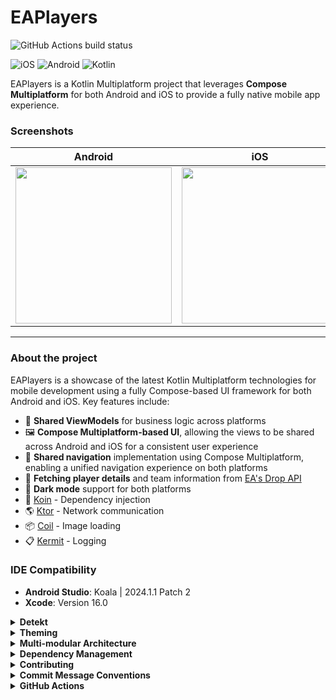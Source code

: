 # EAPlayers

![GitHub Actions build status](https://github.com/kaszabimre/EAPlayers/actions/workflows/PR.yml/badge.svg)

![iOS](https://img.shields.io/badge/iOS-000000?style=for-the-badge&logo=ios&logoColor=white)
![Android](https://img.shields.io/badge/Android-3DDC84?style=for-the-badge&logo=android&logoColor=white)
![Kotlin](https://img.shields.io/badge/Kotlin-0095D5?&style=for-the-badge&logo=kotlin&logoColor=white)

EAPlayers is a Kotlin Multiplatform project that leverages **Compose Multiplatform** for both Android and iOS to provide a fully native mobile app experience.

### Screenshots

|                      Android                       |                      iOS                       |
|:--------------------------------------------------:|:----------------------------------------------:|
| <img src="/screenshots/android.gif" width="250" /> | <img src="/screenshots/ios.gif" width="250" /> |

---

### About the project

EAPlayers is a showcase of the latest Kotlin Multiplatform technologies for mobile development using a fully Compose-based UI framework for both Android and iOS. Key features include:

- 🧩 **Shared ViewModels** for business logic across platforms
- 🖼️ **Compose Multiplatform-based UI**, allowing the views to be shared across Android and iOS for a consistent user experience
- 🧳 **Shared navigation** implementation using Compose Multiplatform, enabling a unified navigation experience on both platforms
- 📡 **Fetching player details** and team information from [EA's Drop API](https://drop-api.ea.com)
- 🌙 **Dark mode** support for both platforms
- 💉 [Koin](https://github.com/InsertKoinIO/koin) - Dependency injection
- 🌎 [Ktor](https://github.com/ktorio/ktor) - Network communication
- 📦 [Coil](https://github.com/coil-kt/coil) - Image loading
- 📋 [Kermit](https://github.com/touchlab/Kermit) - Logging


### IDE Compatibility

- **Android Studio**: Koala | 2024.1.1 Patch 2
- **Xcode**: Version 16.0


<details>
<summary><strong>Detekt</strong></summary>

- 🚦 The project uses [Detekt](https://github.com/detekt/detekt) for static code analysis and formatting.
- Detekt helps maintain code quality by identifying potential issues in the codebase.
- To run Detekt, use the following command:

```bash
  ./gradlew detekt
  ```

---
</details>

<details>
<summary><strong>Theming</strong></summary>

The app implements a custom theme system to support dynamic theming and dark mode. The theme includes dimensions, colors, typography, shapes, and ripple effects, all of which can adapt to the current system theme (light or dark). The `AppTheme` composable allows you to toggle between light and dark themes and provides a `MaterialTheme` wrapper to ensure consistent appearance throughout the app.

The color scheme is dynamically generated based on the current theme settings, and additional customization can be applied using local providers for text selection colors, ripple effects, and typography. This ensures a cohesive look and feel while leveraging the power of Compose's Material 3 design.

</details>

<details>
<summary><strong>Multi-modular Architecture</strong></summary>

The project follows a multi-modular architecture to enhance scalability, maintainability, and build efficiency. The modularization approach is as follows:

- **Features Module**: The app's features are divided into separate modules like `details` and `list`, each containing a `view` for the UI and a `viewmodel` for the presentation logic. This helps isolate individual features and facilitates independent development and testing.

- **Core Module**: Houses core utilities and extensions used throughout the app.

- **Data Module**: Manages data sources, repositories, and API interactions. It serves as a centralized module for managing data flow.

- **DI Module**: Contains the dependency injection setup using Koin to provide a modular and easily configurable DI configuration.

- **Domain Module**: Encapsulates the business logic and use cases of the application, separating it from the data handling and UI layers.

- **Logger Module**: Implements logging functionalities using Kermit, enabling consistent logging across the entire codebase.

- **Navigation Module**: Manages navigation logic for both Android and iOS, making it easier to handle cross-platform navigation requirements.

- **Theme Module**: Contains all theming-related resources, such as color schemes, typography, dimensions, and shape configurations, for a consistent visual experience.

The multi-modular structure helps in isolating functionalities, making the codebase more manageable, and accelerating build times by reducing the impact of changes on other parts of the project.

</details>

<details>
<summary><strong>Dependency Management</strong></summary>

The project uses [Renovate](https://github.com/apps/renovate) for automated dependency updates. Renovate helps keep dependencies up-to-date by regularly checking for new versions and creating pull requests for updates.

The configuration file for Renovate is located in the root of the project: [renovate.json](./renovate.json).

</details>

<details>
<summary><strong>Contributing</strong></summary>

Contributions are welcome! Here’s the process for contributing to EAPlayers:

1. Check the [issues](https://github.com/kaszabimre/EAPlayers/issues) section on the repository. There are various issues listed that need help.

2. To work on an issue, create a new branch from the `development` branch named after the corresponding issue.

3. Once you have a solution, run the `./gradlew build` command locally to ensure that the build is successful.

4. If the build passes, create a pull request targeting the `development` branch. Make sure to assign the pull request to [@kaszabimre](https://github.com/kaszabimre) for approval.

5. Once the pull request is approved, the solution will be considered successfully integrated.

</details>

<details>
<summary><strong>Commit Message Conventions</strong></summary>

The project follows the [Conventional Commits](https://www.conventionalcommits.org/en/v1.0.0/) standard for commit messages. This convention is important for maintaining consistent commit history and will be utilized in the future for generating release logs.

Please ensure that your commit messages adhere to the specified format to facilitate automated release note generation.

</details>

<details>
<summary><strong>GitHub Actions</strong></summary>

The project utilizes GitHub Actions for continuous integration (CI) to ensure code quality and maintainability. The primary workflow is defined as a "PR job," which is triggered on the following events:

- Manual trigger (`workflow_dispatch`)
- Pushes to the `main` or `development` branches
- Pull requests, excluding changes to markdown files, images, and documentation

The workflow consists of several jobs:

1. **Pre-conditions**:
    - Sets up the environment by checking out the repository, configuring the JDK (Java 18), caching Kotlin Multiplatform dependencies, running `detekt` for static code analysis, and executing SwiftLint for iOS-specific code.

2. **Build Android**:
    - Depends on the "pre-conditions" job.
    - Involves setting up the environment and building the Android project using Gradle.

3. **Build iOS**:
    - Depends on the "pre-conditions" job.
    - Configures the environment, selects the Xcode version, resolves Swift package dependencies, and builds the iOS app using `xcodebuild`. It targets an iOS Simulator with the specified configuration.

#### Kotlin Multiplatform Cache Action

A custom action is used for caching Gradle and Kotlin Native artifacts to speed up the build process. The action caches directories such as Gradle caches, wrapper files, and Kotlin Native dependencies. The cache keys are based on the content of Gradle build files, ensuring cache consistency across builds.

</details>
